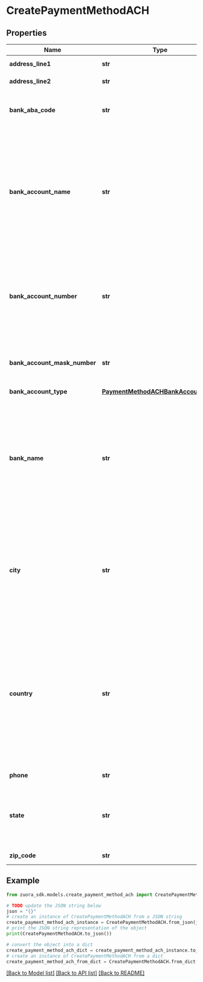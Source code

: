 # CreatePaymentMethodACH


## Properties

Name | Type | Description | Notes
------------ | ------------- | ------------- | -------------
**address_line1** | **str** | First address line, 255 characters or less.  | [optional] 
**address_line2** | **str** | Second address line, 255 characters or less.  | [optional] 
**bank_aba_code** | **str** | The nine-digit routing number or ABA number used by banks. This field is only required if the &#x60;type&#x60; field is set to &#x60;ACH&#x60;.  | [optional] 
**bank_account_name** | **str** | The name of the account holder, which can be either a person or a company. This field is only required if the &#x60;type&#x60; field is set to &#x60;ACH&#x60;.  For ACH payment methods on the BlueSnap integration, see [Overview of BlueSnap gateway integration](https://knowledgecenter.zuora.com/Zuora_Billing/Billing_and_Payments/M_Payment_Gateways/Supported_Payment_Gateways/BlueSnap_Gateway/Overview_of_BlueSnap_gateway_integration#Payer_Name_Extraction) for more information about how Zuora splits the string in this field into two parts and passes them to BlueSnap&#39;s &#x60;firstName&#x60; and &#x60;lastName&#x60; fields.  | [optional] 
**bank_account_number** | **str** | The bank account number associated with the ACH payment. This field is only required if the &#x60;type&#x60; field is set to &#x60;ACH&#x60;. However, for creating tokenized ACH payment methods on  Stripe v2, this field is optional if the &#x60;tokens&#x60; and &#x60;bankAccountMaskNumber&#x60; fields are specified.  | [optional] 
**bank_account_mask_number** | **str** | The masked bank account number associated with the ACH payment. This field is only required if the ACH payment method is created using tokens.  | [optional] 
**bank_account_type** | [**PaymentMethodACHBankAccountType**](PaymentMethodACHBankAccountType.md) |  | [optional] 
**bank_name** | **str** | The name of the bank where the ACH payment account is held. This field is only required if the &#x60;type&#x60; field is set to &#x60;ACH&#x60;.  When creating an ACH payment method on Adyen, this field is required by Zuora but it is not required by Adyen. To create the ACH payment method successfully, specify a real value for this field if you can. If it is not possible to get the real value for it, specify a dummy value.  | [optional] 
**city** | **str** | City, 40 characters or less.  It is recommended to provide the city and country information when creating a payment method. The information will be used to process payments. If the information is not provided during payment method creation, the city and country data will be missing during payment processing.       | [optional] 
**country** | **str** | Country, must be a valid country name or abbreviation.  See [Country Names and Their ISO Standard 2- and 3-Digit Codes](https://knowledgecenter.zuora.com/BB_Introducing_Z_Business/D_Country%2C_State%2C_and_Province_Codes/A_Country_Names_and_Their_ISO_Codes) for the list of supported country names and abbreviations.  It is recommended to provide the city and country information when creating a payment method. The information will be used to process payments. If the information is not provided during payment method creation, the city and country data will be missing during payment processing.  | [optional] 
**phone** | **str** | Phone number, 40 characters or less.  | [optional] 
**state** | **str** | State, must be a valid state name or 2-character abbreviation.  See [United States Standard State Codes](https://knowledgecenter.zuora.com/BB_Introducing_Z_Business/D_Country%2C_State%2C_and_Province_Codes/B_State_Names_and_2-Digit_Codes) and [Canadian Standard Province Codes](https://knowledgecenter.zuora.com/BB_Introducing_Z_Business/D_Country%2C_State%2C_and_Province_Codes/C_Canadian_Province_Names_and_2-Digit_Codes) for the list of supported names and abbreviations.  | [optional] 
**zip_code** | **str** | Zip code, 20 characters or less.  | [optional] 

## Example

```python
from zuora_sdk.models.create_payment_method_ach import CreatePaymentMethodACH

# TODO update the JSON string below
json = "{}"
# create an instance of CreatePaymentMethodACH from a JSON string
create_payment_method_ach_instance = CreatePaymentMethodACH.from_json(json)
# print the JSON string representation of the object
print(CreatePaymentMethodACH.to_json())

# convert the object into a dict
create_payment_method_ach_dict = create_payment_method_ach_instance.to_dict()
# create an instance of CreatePaymentMethodACH from a dict
create_payment_method_ach_from_dict = CreatePaymentMethodACH.from_dict(create_payment_method_ach_dict)
```
[[Back to Model list]](../README.md#documentation-for-models) [[Back to API list]](../README.md#documentation-for-api-endpoints) [[Back to README]](../README.md)


